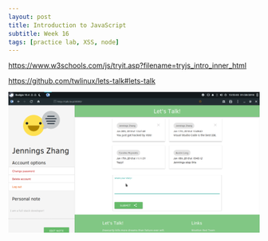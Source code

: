 ```yaml
---
layout: post
title: Introduction to JavaScript
subtitle: Week 16
tags: [practice lab, XSS, node]
---
```


<https://www.w3schools.com/js/tryit.asp?filename=tryjs_intro_inner_html>

<https://github.com/twlinux/lets-talk#lets-talk>

![Screenshot](/img/lets-talk-screenshot.png)
